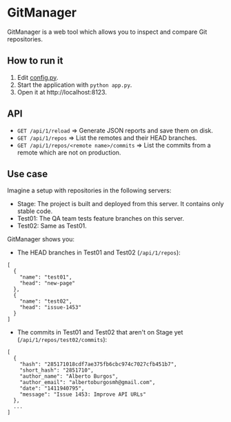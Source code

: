 # GitManager

GitManager is a web tool which allows you to inspect and compare Git repositories.

## How to run it

1. Edit [config.py](config.py).
2. Start the application with `python app.py`.
3. Open it at http://localhost:8123.

## API

- `GET /api/1/reload` => Generate JSON reports and save them on disk.
- `GET /api/1/repos` => List the remotes and their HEAD branches.
- `GET /api/1/repos/<remote name>/commits` => List the commits from a remote
which are not on production.

## Use case

Imagine a setup with repositories in the following servers:

- Stage: The project is built and deployed from this server. It contains only stable code.
- Test01: The QA team tests feature branches on this server.
- Test02: Same as Test01.

GitManager shows you:

- The HEAD branches in Test01 and Test02 (`/api/1/repos`):

```
[
  {
    "name": "test01",
    "head": "new-page"
  },
  {
    "name": "test02",
    "head": "issue-1453"
  }
]
```

- The commits in Test01 and Test02 that aren't on Stage yet (`/api/1/repos/test02/commits`):

```
[
  {
    "hash": "285171018cdf7ae375fb6cbc974c7027cfb451b7",
    "short_hash": "2851710",
    "author_name": "Alberto Burgos",
    "author_email": "albertoburgosmh@gmail.com",
    "date": "1411940795",
    "message": "Issue 1453: Improve API URLs"
  },
  ...
]
```
